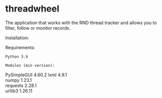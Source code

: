 # threadwheel


The application that works with the RND thread tracker and allows you to filter, follow or monitor records.



Installation:

Requirements:

    Python 3.9

    Modules (min version):

PySimpleGUI	4.60.2
lxml	4.9.1	
numpy	1.23.1	
requests	2.28.1	
urllib3	1.26.11	